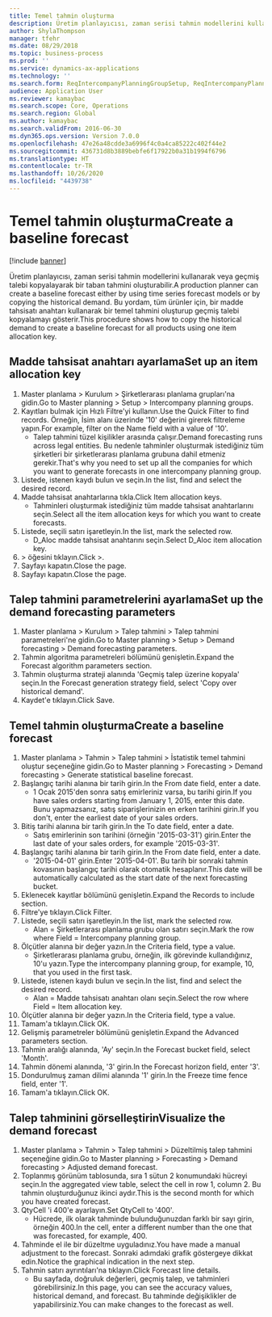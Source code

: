 ```yaml
---
title: Temel tahmin oluşturma
description: Üretim planlayıcısı, zaman serisi tahmin modellerini kullanarak veya geçmiş talebi kopyalayarak bir taban tahmini oluşturabilir.
author: ShylaThompson
manager: tfehr
ms.date: 08/29/2018
ms.topic: business-process
ms.prod: ''
ms.service: dynamics-ax-applications
ms.technology: ''
ms.search.form: ReqIntercompanyPlanningGroupSetup, ReqIntercompanyPlanningGroupAllocKeys, ReqDemPlanForecastParameters, ReqDemPlanCreateForecastDialog, SysQueryForm, ReqDemPlanForecastViewer
audience: Application User
ms.reviewer: kamaybac
ms.search.scope: Core, Operations
ms.search.region: Global
ms.author: kamaybac
ms.search.validFrom: 2016-06-30
ms.dyn365.ops.version: Version 7.0.0
ms.openlocfilehash: 47e26a48cdde3a6996f4c0a4ca85222c402f44e2
ms.sourcegitcommit: 436731d8b3889bebfe6f17922b0a31b1994f6796
ms.translationtype: HT
ms.contentlocale: tr-TR
ms.lasthandoff: 10/26/2020
ms.locfileid: "4439738"
---
```

# <a name="create-a-baseline-forecast"></a><span data-ttu-id="a7b98-103">Temel tahmin oluşturma</span><span class="sxs-lookup"><span data-stu-id="a7b98-103">Create a baseline forecast</span></span>

[!include [banner](../../includes/banner.md)]

<span data-ttu-id="a7b98-104">Üretim planlayıcısı, zaman serisi tahmin modellerini kullanarak veya geçmiş talebi kopyalayarak bir taban tahmini oluşturabilir.</span><span class="sxs-lookup"><span data-stu-id="a7b98-104">A production planner can create a baseline forecast either by using time series forecast models or by copying the historical demand.</span></span> <span data-ttu-id="a7b98-105">Bu yordam, tüm ürünler için, bir madde tahsisatı anahtarı kullanarak bir temel tahmini oluşturup geçmiş talebi kopyalamayı gösterir.</span><span class="sxs-lookup"><span data-stu-id="a7b98-105">This procedure shows how to copy the historical demand to create a baseline forecast for all products using one item allocation key.</span></span> 


## <a name="set-up-an-item-allocation-key"></a><span data-ttu-id="a7b98-106">Madde tahsisat anahtarı ayarlama</span><span class="sxs-lookup"><span data-stu-id="a7b98-106">Set up an item allocation key</span></span>
1. <span data-ttu-id="a7b98-107">Master planlama > Kurulum > Şirketlerarası planlama grupları'na gidin.</span><span class="sxs-lookup"><span data-stu-id="a7b98-107">Go to Master planning > Setup > Intercompany planning groups.</span></span>
2. <span data-ttu-id="a7b98-108">Kayıtları bulmak için Hızlı Filtre'yi kullanın.</span><span class="sxs-lookup"><span data-stu-id="a7b98-108">Use the Quick Filter to find records.</span></span> <span data-ttu-id="a7b98-109">Örneğin, İsim alanı üzerinde '10' değerini girerek filtreleme yapın.</span><span class="sxs-lookup"><span data-stu-id="a7b98-109">For example, filter on the Name field with a value of '10'.</span></span>
    * <span data-ttu-id="a7b98-110">Talep tahmini tüzel kişilikler arasında çalışır.</span><span class="sxs-lookup"><span data-stu-id="a7b98-110">Demand forecasting runs across legal entities.</span></span> <span data-ttu-id="a7b98-111">Bu nedenle tahminler oluşturmak istediğiniz tüm şirketleri bir şirketlerarası planlama grubuna dahil etmeniz gerekir.</span><span class="sxs-lookup"><span data-stu-id="a7b98-111">That's why you need to set up all the companies for which you want to generate forecasts in one intercompany planning group.</span></span>  
3. <span data-ttu-id="a7b98-112">Listede, istenen kaydı bulun ve seçin.</span><span class="sxs-lookup"><span data-stu-id="a7b98-112">In the list, find and select the desired record.</span></span>
4. <span data-ttu-id="a7b98-113">Madde tahsisat anahtarlarına tıkla.</span><span class="sxs-lookup"><span data-stu-id="a7b98-113">Click Item allocation keys.</span></span>
    * <span data-ttu-id="a7b98-114">Tahminleri oluşturmak istediğiniz tüm madde tahsisat anahtarlarını seçin.</span><span class="sxs-lookup"><span data-stu-id="a7b98-114">Select all the item allocation keys for which you want to create forecasts.</span></span>  
5. <span data-ttu-id="a7b98-115">Listede, seçili satırı işaretleyin.</span><span class="sxs-lookup"><span data-stu-id="a7b98-115">In the list, mark the selected row.</span></span>
    * <span data-ttu-id="a7b98-116">D_Aloc madde tahsisat anahtarını seçin.</span><span class="sxs-lookup"><span data-stu-id="a7b98-116">Select D_Aloc item allocation key.</span></span>  
6. <span data-ttu-id="a7b98-117">> öğesini tıklayın.</span><span class="sxs-lookup"><span data-stu-id="a7b98-117">Click >.</span></span>
7. <span data-ttu-id="a7b98-118">Sayfayı kapatın.</span><span class="sxs-lookup"><span data-stu-id="a7b98-118">Close the page.</span></span>
8. <span data-ttu-id="a7b98-119">Sayfayı kapatın.</span><span class="sxs-lookup"><span data-stu-id="a7b98-119">Close the page.</span></span>

## <a name="set-up-the-demand-forecasting-parameters"></a><span data-ttu-id="a7b98-120">Talep tahmini parametrelerini ayarlama</span><span class="sxs-lookup"><span data-stu-id="a7b98-120">Set up the demand forecasting parameters</span></span>
1. <span data-ttu-id="a7b98-121">Master planlama > Kurulum > Talep tahmini > Talep tahmini parametreleri'ne gidin.</span><span class="sxs-lookup"><span data-stu-id="a7b98-121">Go to Master planning > Setup > Demand forecasting > Demand forecasting parameters.</span></span>
2. <span data-ttu-id="a7b98-122">Tahmin algoritma parametreleri bölümünü genişletin.</span><span class="sxs-lookup"><span data-stu-id="a7b98-122">Expand the Forecast algorithm parameters section.</span></span>
3. <span data-ttu-id="a7b98-123">Tahmin oluşturma strateji alanında 'Geçmiş talep üzerine kopyala' seçin.</span><span class="sxs-lookup"><span data-stu-id="a7b98-123">In the Forecast generation strategy field, select 'Copy over historical demand'.</span></span>
4. <span data-ttu-id="a7b98-124">Kaydet'e tıklayın.</span><span class="sxs-lookup"><span data-stu-id="a7b98-124">Click Save.</span></span>

## <a name="create-a-baseline-forecast"></a><span data-ttu-id="a7b98-125">Temel tahmin oluşturma</span><span class="sxs-lookup"><span data-stu-id="a7b98-125">Create a baseline forecast</span></span>
1. <span data-ttu-id="a7b98-126">Master planlama > Tahmin > Talep tahmini > İstatistik temel tahmini oluştur seçeneğine gidin.</span><span class="sxs-lookup"><span data-stu-id="a7b98-126">Go to Master planning > Forecasting > Demand forecasting > Generate statistical baseline forecast.</span></span>
2. <span data-ttu-id="a7b98-127">Başlangıç tarihi alanına bir tarih girin.</span><span class="sxs-lookup"><span data-stu-id="a7b98-127">In the From date field, enter a date.</span></span>
    * <span data-ttu-id="a7b98-128">1 Ocak 2015'den sonra satış emirleriniz varsa, bu tarihi girin.</span><span class="sxs-lookup"><span data-stu-id="a7b98-128">If you have sales orders starting from January 1, 2015, enter this date.</span></span> <span data-ttu-id="a7b98-129">Bunu yapmazsanız, satış siparişlerinizin en erken tarihini girin.</span><span class="sxs-lookup"><span data-stu-id="a7b98-129">If you don't, enter the earliest date of your sales orders.</span></span>  
3. <span data-ttu-id="a7b98-130">Bitiş tarihi alanına bir tarih girin.</span><span class="sxs-lookup"><span data-stu-id="a7b98-130">In the To date field, enter a date.</span></span>
    * <span data-ttu-id="a7b98-131">Satış emirlerinin son tarihini (örneğin '2015-03-31') girin.</span><span class="sxs-lookup"><span data-stu-id="a7b98-131">Enter the last date of your sales orders, for example '2015-03-31'.</span></span>  
4. <span data-ttu-id="a7b98-132">Başlangıç tarihi alanına bir tarih girin.</span><span class="sxs-lookup"><span data-stu-id="a7b98-132">In the From date field, enter a date.</span></span>
    * <span data-ttu-id="a7b98-133">'2015-04-01' girin.</span><span class="sxs-lookup"><span data-stu-id="a7b98-133">Enter '2015-04-01'.</span></span> <span data-ttu-id="a7b98-134">Bu tarih bir sonraki tahmin kovasının başlangıç tarihi olarak otomatik hesaplanır.</span><span class="sxs-lookup"><span data-stu-id="a7b98-134">This date will be automatically calculated as the start date of the next forecasting bucket.</span></span>  
5. <span data-ttu-id="a7b98-135">Eklenecek kayıtlar bölümünü genişletin.</span><span class="sxs-lookup"><span data-stu-id="a7b98-135">Expand the Records to include section.</span></span>
6. <span data-ttu-id="a7b98-136">Filtre'ye tıklayın.</span><span class="sxs-lookup"><span data-stu-id="a7b98-136">Click Filter.</span></span>
7. <span data-ttu-id="a7b98-137">Listede, seçili satırı işaretleyin.</span><span class="sxs-lookup"><span data-stu-id="a7b98-137">In the list, mark the selected row.</span></span>
    * <span data-ttu-id="a7b98-138">Alan = Şirketlerarası planlama grubu olan satırı seçin.</span><span class="sxs-lookup"><span data-stu-id="a7b98-138">Mark the row where Field = Intercompany planning group.</span></span>  
8. <span data-ttu-id="a7b98-139">Ölçütler alanına bir değer yazın.</span><span class="sxs-lookup"><span data-stu-id="a7b98-139">In the Criteria field, type a value.</span></span>
    * <span data-ttu-id="a7b98-140">Şirketlerarası planlama grubu, örneğin, ilk görevinde kullandığınız, 10'u yazın.</span><span class="sxs-lookup"><span data-stu-id="a7b98-140">Type the intercompany planning group, for example, 10, that you used in the first task.</span></span>  
9. <span data-ttu-id="a7b98-141">Listede, istenen kaydı bulun ve seçin.</span><span class="sxs-lookup"><span data-stu-id="a7b98-141">In the list, find and select the desired record.</span></span>
    * <span data-ttu-id="a7b98-142">Alan = Madde tahsisatı anahtarı olanı seçin.</span><span class="sxs-lookup"><span data-stu-id="a7b98-142">Select the row where Field = Item allocation key.</span></span>  
10. <span data-ttu-id="a7b98-143">Ölçütler alanına bir değer yazın.</span><span class="sxs-lookup"><span data-stu-id="a7b98-143">In the Criteria field, type a value.</span></span>
11. <span data-ttu-id="a7b98-144">Tamam'a tıklayın.</span><span class="sxs-lookup"><span data-stu-id="a7b98-144">Click OK.</span></span>
12. <span data-ttu-id="a7b98-145">Gelişmiş parametreler bölümünü genişletin.</span><span class="sxs-lookup"><span data-stu-id="a7b98-145">Expand the Advanced parameters section.</span></span>
13. <span data-ttu-id="a7b98-146">Tahmin aralığı alanında, 'Ay' seçin.</span><span class="sxs-lookup"><span data-stu-id="a7b98-146">In the Forecast bucket field, select 'Month'.</span></span>
14. <span data-ttu-id="a7b98-147">Tahmin dönemi alanında, '3' girin.</span><span class="sxs-lookup"><span data-stu-id="a7b98-147">In the Forecast horizon field, enter '3'.</span></span>
15. <span data-ttu-id="a7b98-148">Dondurulmuş zaman dilimi alanında '1' girin.</span><span class="sxs-lookup"><span data-stu-id="a7b98-148">In the Freeze time fence field, enter '1'.</span></span>
16. <span data-ttu-id="a7b98-149">Tamam'a tıklayın.</span><span class="sxs-lookup"><span data-stu-id="a7b98-149">Click OK.</span></span>

## <a name="visualize-the-demand-forecast"></a><span data-ttu-id="a7b98-150">Talep tahminini görselleştirin</span><span class="sxs-lookup"><span data-stu-id="a7b98-150">Visualize the demand forecast</span></span>
1. <span data-ttu-id="a7b98-151">Master planlama > Tahmin > Talep tahmini > Düzeltilmiş talep tahmini seçeneğine gidin.</span><span class="sxs-lookup"><span data-stu-id="a7b98-151">Go to Master planning > Forecasting > Demand forecasting > Adjusted demand forecast.</span></span>
2. <span data-ttu-id="a7b98-152">Toplanmış görünüm tablosunda, sıra 1 sütun 2 konumundaki hücreyi seçin.</span><span class="sxs-lookup"><span data-stu-id="a7b98-152">In the aggregated view table, select the cell in row 1, column 2.</span></span> <span data-ttu-id="a7b98-153">Bu tahmin oluşturduğunuz ikinci aydır.</span><span class="sxs-lookup"><span data-stu-id="a7b98-153">This is the second month for which you have created forecast.</span></span>
3. <span data-ttu-id="a7b98-154">QtyCell 'i 400'e ayarlayın.</span><span class="sxs-lookup"><span data-stu-id="a7b98-154">Set QtyCell to '400'.</span></span>
    * <span data-ttu-id="a7b98-155">Hücrede, ilk olarak tahminde bulunduğunuzdan farklı bir sayı girin, örneğin 400.</span><span class="sxs-lookup"><span data-stu-id="a7b98-155">In the cell, enter a different number than the one that was forecasted, for example, 400.</span></span>  
4. <span data-ttu-id="a7b98-156">Tahminde el ile bir düzeltme uyguladınız.</span><span class="sxs-lookup"><span data-stu-id="a7b98-156">You have made a manual adjustment to the forecast.</span></span> <span data-ttu-id="a7b98-157">Sonraki adımdaki grafik göstergeye dikkat edin.</span><span class="sxs-lookup"><span data-stu-id="a7b98-157">Notice the graphical indication in the next step.</span></span>
5. <span data-ttu-id="a7b98-158">Tahmin satırı ayrıntıları'na tıklayın.</span><span class="sxs-lookup"><span data-stu-id="a7b98-158">Click Forecast line details.</span></span>
    * <span data-ttu-id="a7b98-159">Bu sayfada, doğruluk değerleri, geçmiş talep, ve tahminleri görebilirsiniz.</span><span class="sxs-lookup"><span data-stu-id="a7b98-159">In this page, you can see the accuracy values, historical demand, and forecast.</span></span> <span data-ttu-id="a7b98-160">Bu tahminde değişiklikler de yapabilirsiniz.</span><span class="sxs-lookup"><span data-stu-id="a7b98-160">You can make changes to the forecast as well.</span></span>  

